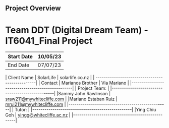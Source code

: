 ## Project Overview

# Team DDT (Digital Dream Team) - IT6041_Final Project

| Start Date | 10/05/23 |
|------------|----------|
|  End Date  | 07/07/23 |

| Client Name | SolarLife | solarlife.co.nz       |
| ------------------------------------------------|
| Contact     | Marianos Brother | Via Mariano    |
|-------------------------------------------------|
| Project Team:                                   |
|-------------------------------------------------|
|Sammy John Rawlinson | sraw211@mywhitecliffe.com |
|Mariano Estaban Ruiz | mrui211@mywhitecliffe.com |
|-------------------------------------------------|
| Tutor:                                          |
|-------------------------------------------------|
|Ying Chiu Goh        | yingg@whitecliffe.ac.nz   |
|-------------------------------------------------|
